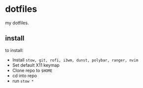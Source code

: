 # dotfiles
my dotfiles.
## install
to install:
* Install `stow, git, rofi, i3wm, dunst, polybar, ranger, nvim`
* Set default X11 keymap
* Clone repo to `$HOME`
* cd into repo
* run `stow *`
